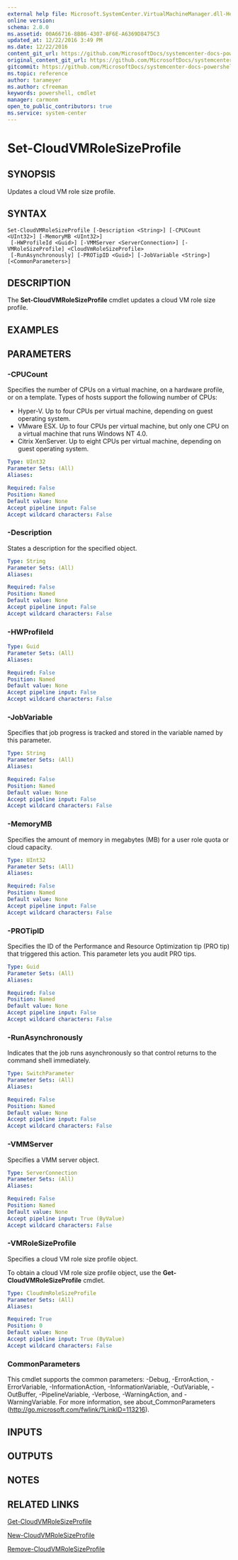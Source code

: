 ```yaml
---
external help file: Microsoft.SystemCenter.VirtualMachineManager.dll-Help.xml
online version: 
schema: 2.0.0
ms.assetid: 00A66716-8B86-4307-8F6E-A6369D8475C3
updated_at: 12/22/2016 3:49 PM
ms.date: 12/22/2016
content_git_url: https://github.com/MicrosoftDocs/systemcenter-docs-powershell/blob/master/systemcenter-cmdlets/SystemCenter2016/VirtualMachineManager/vlatest/Set-CloudVMRoleSizeProfile.md
original_content_git_url: https://github.com/MicrosoftDocs/systemcenter-docs-powershell/blob/master/systemcenter-cmdlets/SystemCenter2016/VirtualMachineManager/vlatest/Set-CloudVMRoleSizeProfile.md
gitcommit: https://github.com/MicrosoftDocs/systemcenter-docs-powershell/blob/8c8c20cafa5c1354636ca569508504b8373fce2c/systemcenter-cmdlets/SystemCenter2016/VirtualMachineManager/vlatest/Set-CloudVMRoleSizeProfile.md
ms.topic: reference
author: tarameyer
ms.author: cfreeman
keywords: powershell, cmdlet
manager: carmonm
open_to_public_contributors: true
ms.service: system-center
---
```


# Set-CloudVMRoleSizeProfile

## SYNOPSIS
Updates a cloud VM role size profile.

## SYNTAX

```
Set-CloudVMRoleSizeProfile [-Description <String>] [-CPUCount <UInt32>] [-MemoryMB <UInt32>]
 [-HWProfileId <Guid>] [-VMMServer <ServerConnection>] [-VMRoleSizeProfile] <CloudVmRoleSizeProfile>
 [-RunAsynchronously] [-PROTipID <Guid>] [-JobVariable <String>] [<CommonParameters>]
```

## DESCRIPTION
The **Set-CloudVMRoleSizeProfile** cmdlet updates a cloud VM role size profile.

## EXAMPLES


## PARAMETERS

### -CPUCount
Specifies the number of CPUs on a virtual machine, on a hardware profile, or on a template.
Types of hosts support the following number of CPUs: 

- Hyper-V.
Up to four CPUs per virtual machine, depending on guest operating system.
- VMware ESX.
Up to four CPUs per virtual machine, but only one CPU on a virtual machine that runs Windows NT 4.0. 
- Citrix XenServer.
Up to eight CPUs per virtual machine, depending on guest operating system.

```yaml
Type: UInt32
Parameter Sets: (All)
Aliases: 

Required: False
Position: Named
Default value: None
Accept pipeline input: False
Accept wildcard characters: False
```

### -Description
States a description for the specified object.

```yaml
Type: String
Parameter Sets: (All)
Aliases: 

Required: False
Position: Named
Default value: None
Accept pipeline input: False
Accept wildcard characters: False
```

### -HWProfileId


```yaml
Type: Guid
Parameter Sets: (All)
Aliases: 

Required: False
Position: Named
Default value: None
Accept pipeline input: False
Accept wildcard characters: False
```

### -JobVariable
Specifies that job progress is tracked and stored in the variable named by this parameter.

```yaml
Type: String
Parameter Sets: (All)
Aliases: 

Required: False
Position: Named
Default value: None
Accept pipeline input: False
Accept wildcard characters: False
```

### -MemoryMB
Specifies the amount of memory in megabytes (MB) for a user role quota or cloud capacity.

```yaml
Type: UInt32
Parameter Sets: (All)
Aliases: 

Required: False
Position: Named
Default value: None
Accept pipeline input: False
Accept wildcard characters: False
```

### -PROTipID
Specifies the ID of the Performance and Resource Optimization tip (PRO tip) that triggered this action.
This parameter lets you audit PRO tips.

```yaml
Type: Guid
Parameter Sets: (All)
Aliases: 

Required: False
Position: Named
Default value: None
Accept pipeline input: False
Accept wildcard characters: False
```

### -RunAsynchronously
Indicates that the job runs asynchronously so that control returns to the command shell immediately.

```yaml
Type: SwitchParameter
Parameter Sets: (All)
Aliases: 

Required: False
Position: Named
Default value: None
Accept pipeline input: False
Accept wildcard characters: False
```

### -VMMServer
Specifies a VMM server object.

```yaml
Type: ServerConnection
Parameter Sets: (All)
Aliases: 

Required: False
Position: Named
Default value: None
Accept pipeline input: True (ByValue)
Accept wildcard characters: False
```

### -VMRoleSizeProfile
Specifies a cloud VM role size profile object.

To obtain a cloud VM role size profile object, use the **Get-CloudVMRoleSizeProfile** cmdlet.

```yaml
Type: CloudVmRoleSizeProfile
Parameter Sets: (All)
Aliases: 

Required: True
Position: 0
Default value: None
Accept pipeline input: True (ByValue)
Accept wildcard characters: False
```

### CommonParameters
This cmdlet supports the common parameters: -Debug, -ErrorAction, -ErrorVariable, -InformationAction, -InformationVariable, -OutVariable, -OutBuffer, -PipelineVariable, -Verbose, -WarningAction, and -WarningVariable. For more information, see about_CommonParameters (http://go.microsoft.com/fwlink/?LinkID=113216).

## INPUTS

## OUTPUTS

## NOTES

## RELATED LINKS

[Get-CloudVMRoleSizeProfile](xref:SystemCenter2016/VirtualMachineManager/vlatest/Get-CloudVMRoleSizeProfile.md)

[New-CloudVMRoleSizeProfile](xref:SystemCenter2016/VirtualMachineManager/vlatest/New-CloudVMRoleSizeProfile.md)

[Remove-CloudVMRoleSizeProfile](xref:SystemCenter2016/VirtualMachineManager/vlatest/Remove-CloudVMRoleSizeProfile.md)

